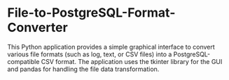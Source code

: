 # File-to-PostgreSQL-Format-Converter
This Python application provides a simple graphical interface to convert various file formats (such as log, text, or CSV files) into a PostgreSQL-compatible CSV format. The application uses the tkinter library for the GUI and pandas for handling the file data transformation.
